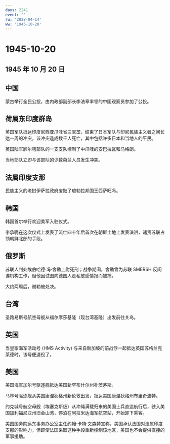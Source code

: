 ```yaml
---
days: 2241
event: ''
ru: '2028-04-14'
ww: '1945-10-20'
---
```


# 1945-10-20

## 1945 年 10 月 20 日

## 中国

蒙古举行全民公投，由内政部副部长李法章率领的中国观察员参加了公投。

## 荷属东印度群岛

英国军队抵达印度尼西亚爪哇省三宝垄，结束了日本军队与印尼民族主义者之间长达一周的冲突，该冲突造成数千人死亡，其中包括许多日本和当地人的平民。

英国陆军廓尔喀部队的一支支队控制了中爪哇的安巴拉瓦和马格朗。

当地部队立即与该部队的少数荷兰人员发生冲突。

## 法属印度支那

民族主义的老挝伊萨拉政府废黜了琅勃拉邦国王西萨旺冯。

## 韩国

韩国首尔举行欢迎美军入驻仪式。

李承晚在这次仪式上发表了流亡四十年后首次在朝鲜土地上发表演讲，谴责苏联占领朝鲜北部的手段。

## 俄罗斯

苏联人判处埃伯哈德·冯·舍勒上尉死刑；战争期间，舍勒曾为苏联 SMERSH
反间谍机构工作，但他因试图向德国人走私敏感情报而被捕。

大约两周后，谢勒被处决。

## 台湾

圣路易斯号航空母舰从福尔摩莎基隆（现台湾基隆）出发前往关岛。

## 英国

当皇家海军活动号 (HMS Activity)
与来自新加坡的前战俘一起抵达英国苏格兰克莱德时，该号便退役了。

## 美国

美国海军加尔号驱逐舰抵达美国新罕布什尔州朴茨茅斯。

马林号驱逐舰从美国康涅狄格州新伦敦出发，抵达美国康涅狄格州布里奇波特。

约克城号航空母舰（埃塞克斯级）从冲绳满载归来的美国士兵直达航行后，驶入美国加利福尼亚州旧金山湾，停泊在阿拉米达海军航空站，开始卸下乘客。

美国国务院远东事务办公室主任约翰·卡特·文森特宣称，美国承认法国对法属印度支那的影响力，但即使法国采取这种手段重新控制该地区，美国也不会提供直接的军事援助。